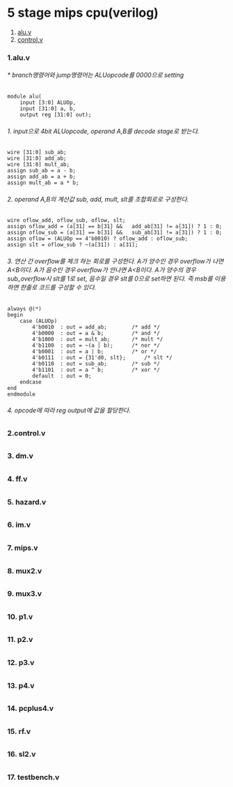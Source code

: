 # 5 stage mips cpu(verilog)
1. [alu.v](#1.alu.v)  
2. [control.v](#2.control.v)
### 1.alu.v
###### * branch명령어와 jump명령어는 ALUopcode를 0000으로 setting

	module alu(
		input [3:0] ALUOp,
		input [31:0] a, b,
		output reg [31:0] out);
###### 1. input으로 4bit ALUopcode,  operand A,B를 decode stage로 받는다.
	wire [31:0] sub_ab;
	wire [31:0] add_ab;
	wire [31:0] mult_ab;
	assign sub_ab = a - b;
	assign add_ab = a + b;
	assign mult_ab = a * b;
###### 2. operand A,B의 계산값 sub, add, mult, slt를 조합회로로 구성한다.
	wire oflow_add, oflow_sub, oflow, slt;
	assign oflow_add = (a[31] == b[31] && 	add_ab[31] != a[31]) ? 1 : 0;
	assign oflow_sub = (a[31] == b[31] && 	sub_ab[31] != a[31]) ? 1 : 0;
	assign oflow = (ALUOp == 4'b0010) ? oflow_add : oflow_sub;
	assign slt = oflow_sub ? ~(a[31]) : a[31];
###### 3.  연산 간 overflow를 체크 하는 회로를 구성한다.  A가 양수인 경우 overflow가 나면 A<B이다. A가 음수인 경우 overflow가 안나면 A<B이다.  A가 양수의 경우 sub_overflow시 slt를 1로 set, 음수일 경우 slt를 0으로 set하면 된다.  즉 msb를 이용하면 한줄로 코드를 구성할 수 있다.
	always @(*) 
	begin
		case (ALUOp)
			4'b0010  : out = add_ab;		/* add */
			4'b0000  : out = a & b;			/* and */
			4'b1000  : out = mult_ab;		/* mult */
			4'b1100  : out = ~(a | b);		/* nor */
			4'b0001  : out = a | b;			/* or */
			4'b0111  : out = {31'd0, slt};		/* slt */
			4'b0110  : out = sub_ab;		/* sub */
			4'b1101  : out = a ^ b;			/* xor */
			default  : out = 0;
		endcase
	end
	endmodule
###### 4.  opcode에 따라 reg output에 값을 할당한다.


### 2.control.v
######
######
######
######
######
######
######
######
######


### 3. dm.v
######
######
######
######
######
######
######
######
######


### 4. ff.v
######
######
######
######
######
######
######
######
######


### 5. hazard.v
######
######
######
######
######
######
######
######
######


### 6. im.v
######
######
######
######
######
######
######
######
######


### 7. mips.v
######
######
######
######
######
######
######
######
######


### 8. mux2.v
######
######
######
######
######
######
######
######
######


### 9. mux3.v
######
######
######
######
######
######
######
######
######


### 10. p1.v
######
######
######
######
######
######
######
######
######


### 11. p2.v
######
######
######
######
######
######
######
######
######


### 12. p3.v
######
######
######
######
######
######
######
######
######

### 13. p4.v
######
######
######
######
######
######
######
######
######


### 14. pcplus4.v
######
######
######
######
######
######
######
######
######


### 15. rf.v
######
######
######
######
######
######
######
######
######


### 16. sl2.v
######
######
######
######
######
######
######
######
######


### 17. testbench.v 
######
######
######
######
######
######
######
######
######
<!--stackedit_data:
eyJoaXN0b3J5IjpbMTUwNTU0ODIyOCwxNDM1NTI5MTI2LC0xMD
c2MTU4ODgxLC0yMDQxNTkwMzA1LC0yMTc5MTQ0MjYsMjYyNjk0
MzQ2LDE0MDgxMDkwNzIsMTM3NjgwMTY2MCwxNTIxODQxMjIyLD
UyMTMyMzc0NSwxNDQ4MTg2MzQ4LC04MzI5OTIyNjcsMTgxMzQ0
OTIxLC0xNTQzMzI2NjUwLDU1Nzc0Mzk1MCwxMzU3MDI3MDYzLD
U3MDQ0ODA3NSw2NDE5Mjc5MzgsLTIwNDcwNTI2MjddfQ==
-->